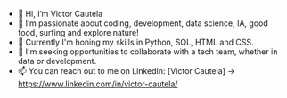 - 👋 Hi, I’m Victor Cautela 
- 👀 I’m passionate about coding, development, data science, IA, good food, surfing and explore nature!
- 🌱 Currently I'm honing my skills in Python, SQL, HTML and CSS.
- 💞️ I'm seeking opportunities to collaborate with a tech team, whether in data or development.
- 📫 You can reach out to me on LinkedIn: [Victor Cautela] -> https://www.linkedin.com/in/victor-cautela/

<!---
vcautela/vcautela is a ✨ special ✨ repository because its `README.md` (this file) appears on your GitHub profile.
You can click the Preview link to take a look at your changes.
--->
